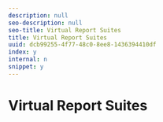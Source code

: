 ```yaml
---
description: null
seo-description: null
seo-title: Virtual Report Suites
title: Virtual Report Suites
uuid: dcb99255-4f77-48c0-8ee8-1436394410df
index: y
internal: n
snippet: y
---
```


# Virtual Report Suites

